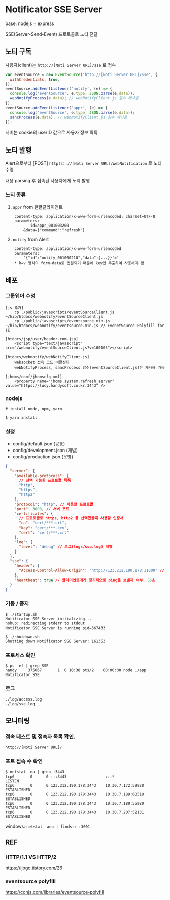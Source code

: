 # Notificator SSE Server

base: nodejs + express

SSE(Server-Send-Event) 프로토콜로 노티 전달

## 노티 구독

사용자(client)는 `http://[Noti Server URL]/sse` 로 접속

```js
var eventSource = new EventSource('http://[Noti Server URL]/sse', {
  withCredentials: true,
});
eventSource.addEventListener('notify', (e) => {
  console.log('eventSource', e.type, JSON.parse(e.data));
  webNotifyProcess(e.data); // webNotifyClient.js 함수 재사용
});
eventSource.addEventListener('appr', (e) => {
  console.log('eventSource', e.type, JSON.parse(e.data));
  sancProcess(e.data); // webNotifyClient.js 함수 재사용
});
```

서버는 cookie의 userID 값으로 사용자 정보 획득

## 노티 발행

Alert으로부터 [POST] `http(s)://[Noti Server URL]/webNotification` 로 노티 수령

내용 parsing 후 접속된 사용자에게 노티 발행

### 노티 종류

1. `appr` from 한글클라이언트

```
    content-type: application/x-www-form-urlencoded; charset=UTF-8
    parameters:
           id=appr_001003200
        &data={"command":"refresh"}
```

2. `notify` from Alert

```
    content-type: application/x-www-form-urlencoded
    parameters:
        '{"id":"notify_001000210","data":{...}}'=''
    * k=v 형식의 form-data로 전달되기 때문에 key만 추출하여 사용해야 함
```

## 배포

### 그룹웨어 수정

    [js 추가]
        cp ./public/javascripts/eventSourceClient.js ~/hip/htdocs/webnotify/eventSourceClient.js
        cp ./public/javascripts/eventsource.min.js ~/hip/htdocs/webnotify/eventsource.min.js // EvenetSource Polyfill for IE

    [htdocs/jsp/user/header-com.jsp]
    	<script type="text/javascript" src="/webnotify/eventSourceClient.js?v=100105"></script>

    [htdocs/webnotify/webNotifyClient.js]
        websocket 접속 코드 비활성화
        webNotifyProcess, sancProcess 함수(eventSourceClient.js)는 재사용 가능

    [jhoms/conf/jhomscfg.xml]
        <property name="jhoms.system.refresh_server" value="https://lucy.handysoft.co.kr:3443" />

### nodejs

    # install node, npm, yarn

    $ yarn install

### 설정

- config/default.json (공통)
- config/development.json (개발)
- config/production.json (운영)

```json
{
  "server": {
    "available-protocols": [
      // 선택 가능한 프로토콜 목록
      "http",
      "https",
      "http2"
    ],
    "protocol": "http", // 사용할 프로토콜
    "port": 3000, // 서버 포트
    "certificates": {
      // 프로토콜로 https, http2 를 선택했을때 사용할 인증서
      "ca": "cert/***.crt",
      "key": "cert/***.key",
      "cert": "cert/***.crt"
    },
    "log": {
      "level": "debug" // 로그(logs/sse.log) 레벨
    }
  },
  "sse": {
    "header": {
      "Access-Control-Allow-Origin": "http://123.212.190.178:11000" // 그룹웨어 서버 URL for CORS
    },
    "heartbeat": true // 클라이언트에게 정기적으로 ping을 보낼지 여부. 55초
  }
}
```

### 기동 / 중지

    $ ./startup.sh
    Notificator SSE Server initializing...
    nohup: redirecting stderr to stdout
    Notificator SSE Server is running pid=367433

    $ ./shutdown.sh
    Shutting down Notificator SSE Server: 161353

### 프로세스 확인

    $ ps -ef | grep SSE
    handy     375067       1  0 10:38 pts/2    00:00:00 node ./app Notificator_SSE

### 로그

    ./log/access.log
    ./log/sse.log

## 모니터링

### 접속 테스트 및 접속자 목록 확인.

`http://[Noti Server URL]/`

### 포트 접속 수 확인

    $ netstat -na | grep :3443
    tcp6       0      0 :::3443                 :::*                    LISTEN
    tcp6       0      0 123.212.190.178:3443    10.30.7.172:59928       ESTABLISHED
    tcp6       0      0 123.212.190.178:3443    10.30.7.189:60518       ESTABLISHED
    tcp6       0      0 123.212.190.178:3443    10.30.7.180:55980       ESTABLISHED
    tcp6       0      0 123.212.190.178:3443    10.30.7.207:52131       ESTABLISHED

windows: `netstat -ano | findstr :3001`

## REF

### HTTP/1.1 VS HTTP/2

https://ijbgo.tistory.com/26

### eventsource polyfill

https://cdnjs.com/libraries/eventsource-polyfill
